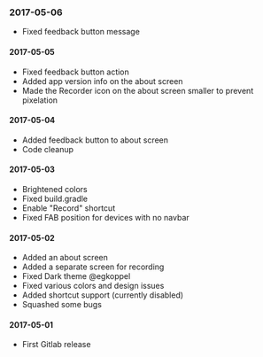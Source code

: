 <a name="20170506"></a>
### 2017-05-06
* Fixed feedback button message

<a name="20170505"></a>
#### 2017-05-05
* Fixed feedback button action
* Added app version info on the about screen
* Made the Recorder icon on the about screen smaller to prevent pixelation

<a name="20170504"></a>
#### 2017-05-04
* Added feedback button to about screen
* Code cleanup

<a name="20170503"></a>
#### 2017-05-03
* Brightened colors
* Fixed build.gradle
* Enable "Record" shortcut
* Fixed FAB position for devices with no navbar

<a name="20170502"></a>
#### 2017-05-02
* Added an about screen
* Added a separate screen for recording
* Fixed Dark theme @egkoppel
* Fixed various colors and design issues
* Added shortcut support (currently disabled)
* Squashed some bugs

<a name="20170501"></a>
#### 2017-05-01
* First Gitlab release